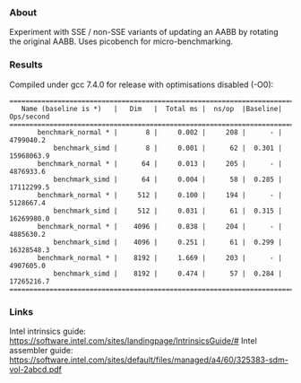 ### About

Experiment with SSE / non-SSE variants of updating an AABB by rotating the original AABB. Uses picobench for micro-benchmarking.

### Results

Compiled under gcc 7.4.0 for release with optimisations disabled (-O0):

```
===============================================================================
   Name (baseline is *)   |   Dim   |  Total ms |  ns/op  |Baseline| Ops/second
===============================================================================
       benchmark_normal * |       8 |     0.002 |     208 |      - |  4799040.2
           benchmark_simd |       8 |     0.001 |      62 |  0.301 | 15968063.9
       benchmark_normal * |      64 |     0.013 |     205 |      - |  4876933.6
           benchmark_simd |      64 |     0.004 |      58 |  0.285 | 17112299.5
       benchmark_normal * |     512 |     0.100 |     194 |      - |  5128667.4
           benchmark_simd |     512 |     0.031 |      61 |  0.315 | 16269980.0
       benchmark_normal * |    4096 |     0.838 |     204 |      - |  4885630.2
           benchmark_simd |    4096 |     0.251 |      61 |  0.299 | 16328548.3
       benchmark_normal * |    8192 |     1.669 |     203 |      - |  4907605.0
           benchmark_simd |    8192 |     0.474 |      57 |  0.284 | 17265216.7
===============================================================================
```
### Links

Intel intrinsics guide: https://software.intel.com/sites/landingpage/IntrinsicsGuide/#
Intel assembler guide: https://software.intel.com/sites/default/files/managed/a4/60/325383-sdm-vol-2abcd.pdf
